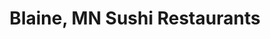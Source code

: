 ---
layout: city
title: Blaine, MN Sushi Restaurants
permalink: /minnesota/blaine/
stateAbbr: MN
stateName: Minnesota
cityName: Blaine
---